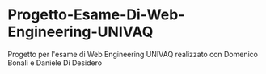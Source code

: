 # Progetto-Esame-Di-Web-Engineering-UNIVAQ
Progetto per l'esame di Web Engineering UNIVAQ realizzato con Domenico Bonali e Daniele Di Desidero
